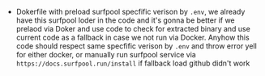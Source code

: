 - Dokerfile with preload surfpool specfific verison by `.env`, we already have this surfpool loder in the code and it's gonna be better if we prelaod via Doker and use code to check for extracted binary and use current code as a fallback in case we not run via Docker. Anyhow this code should respect same specfific verison by `.env` and throw error yell for either docker, or manually run surfpool service via `https://docs.surfpool.run/install` if fallback load github didn't work
